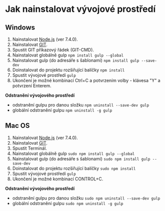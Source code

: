 # Jak nainstalovat vývojové prostředí #
## Windows ##

1. Nainstalovat [Node.js](https://nodejs.org/en/download/releases/) (ver 7.4.0).
2. Nainstalovat [GIT](https://git-scm.com/downloads).
3. Spustit GIT příkazový řádek (GIT-CMD).
4. Nainstalovat globálně gulp `npm install gulp --global`
5. Nainstalovat gulp (do adresáře s šablonami)
`npm install gulp --save-dev`
6. Doinstalovat do projektu rozšiřující balíčky
`npm install`
7.	Spustit vývojové prostředí `gulp`
8.	Ukončení je možné kombinací Ctrl+C a potvrzením volby - klávesa "Y" a potvrzení Enterem.

**Odstranění vývojového prostředí**

- odstranění gulpu pro danou složku `npm uninstall --save-dev gulp`
- globální odstranění gulpu `npm uninstall -g gulp`

## Mac OS ##

1. Nainstalovat [Node.js](https://nodejs.org/en/download/releases/) (ver 7.4.0).
2. Nainstalovat [GIT](https://git-scm.com/downloads).
3. Spustit Terminál.
4. Nainstalovat globálně gulp `sudo npm install gulp --global`
5. Nainstalovat gulp (do adresáře s šablonami)
`sudo npm install gulp --save-dev`
6. Doinstalovat do projektu rozšiřující balíčky
`sudo npm install`
7.	Spustit vývojové prostředí `gulp`
8.	Ukončení je možné kombinací CONTROL+C.

**Odstranění vývojového prostředí**

- odstranění gulpu pro danou složku `sudo npm uninstall --save-dev gulp`
- globální odstranění gulpu `sudo npm uninstall -g gulp`